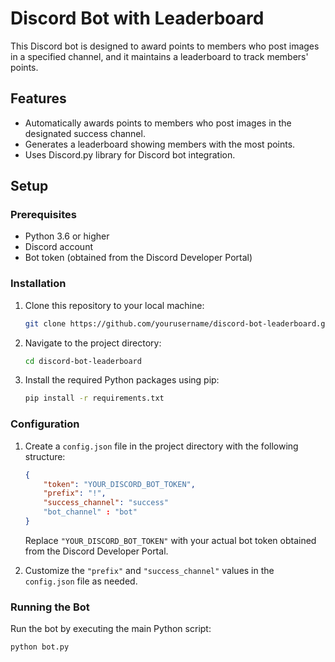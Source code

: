 # Discord Bot with Leaderboard

This Discord bot is designed to award points to members who post images in a specified channel, and it maintains a leaderboard to track members' points.

## Features

- Automatically awards points to members who post images in the designated success channel.
- Generates a leaderboard showing members with the most points.
- Uses Discord.py library for Discord bot integration.

## Setup

### Prerequisites

- Python 3.6 or higher
- Discord account
- Bot token (obtained from the Discord Developer Portal)

### Installation

1. Clone this repository to your local machine:

    ```bash
    git clone https://github.com/yourusername/discord-bot-leaderboard.git
    ```

2. Navigate to the project directory:

    ```bash
    cd discord-bot-leaderboard
    ```

3. Install the required Python packages using pip:

    ```bash
    pip install -r requirements.txt
    ```

### Configuration

1. Create a `config.json` file in the project directory with the following structure:

    ```json
    {
        "token": "YOUR_DISCORD_BOT_TOKEN",
        "prefix": "!",
        "success_channel": "success"
        "bot_channel" : "bot"
    }
    ```

    Replace `"YOUR_DISCORD_BOT_TOKEN"` with your actual bot token obtained from the Discord Developer Portal.

2. Customize the `"prefix"` and `"success_channel"` values in the `config.json` file as needed.

### Running the Bot

Run the bot by executing the main Python script:

```bash
python bot.py
